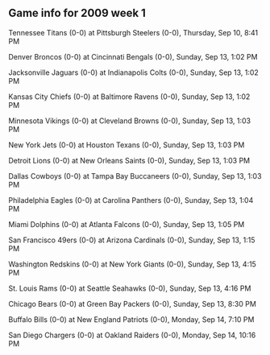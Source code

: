 ## Game info for 2009 week 1
Tennessee Titans (0-0) at Pittsburgh Steelers (0-0), Thursday, Sep 10, 8:41 PM



Denver Broncos (0-0) at Cincinnati Bengals (0-0), Sunday, Sep 13, 1:02 PM

Jacksonville Jaguars (0-0) at Indianapolis Colts (0-0), Sunday, Sep 13, 1:02 PM

Kansas City Chiefs (0-0) at Baltimore Ravens (0-0), Sunday, Sep 13, 1:02 PM

Minnesota Vikings (0-0) at Cleveland Browns (0-0), Sunday, Sep 13, 1:03 PM

New York Jets (0-0) at Houston Texans (0-0), Sunday, Sep 13, 1:03 PM

Detroit Lions (0-0) at New Orleans Saints (0-0), Sunday, Sep 13, 1:03 PM

Dallas Cowboys (0-0) at Tampa Bay Buccaneers (0-0), Sunday, Sep 13, 1:03 PM

Philadelphia Eagles (0-0) at Carolina Panthers (0-0), Sunday, Sep 13, 1:04 PM

Miami Dolphins (0-0) at Atlanta Falcons (0-0), Sunday, Sep 13, 1:05 PM

San Francisco 49ers (0-0) at Arizona Cardinals (0-0), Sunday, Sep 13, 1:15 PM



Washington Redskins (0-0) at New York Giants (0-0), Sunday, Sep 13, 4:15 PM

St. Louis Rams (0-0) at Seattle Seahawks (0-0), Sunday, Sep 13, 4:16 PM



Chicago Bears (0-0) at Green Bay Packers (0-0), Sunday, Sep 13, 8:30 PM



Buffalo Bills (0-0) at New England Patriots (0-0), Monday, Sep 14, 7:10 PM



San Diego Chargers (0-0) at Oakland Raiders (0-0), Monday, Sep 14, 10:16 PM

